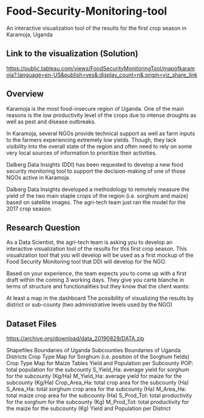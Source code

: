 # Food-Security-Monitoring-tool
 An interactive visualization tool of the results for the first crop season in Karamoja, Uganda
   
 ## Link to the visualization (Solution)              
       
 https://public.tableau.com/views/FoodSecurityMonitoringTool/mapofkaramoja?:language=en-US&publish=yes&:display_count=n&:origin=viz_share_link
   
                           
 ## Overview     
 Karamoja is the most food-insecure region of Uganda. One of the main reasons is the low productivity level of the crops due to intense droughts as well as pest and disease outbreaks.

In Karamoja, several NGOs provide technical support as well as farm inputs to the farmers experiencing extremely low yields. Though, they lack visibility into the overall state of the region and often need to rely on some very local sources of information to prioritize their activities.   

Dalberg Data Insights (DDI) has been requested to develop a new food security monitoring tool to support the decision-making of one of those NGOs active in Karamoja.

Dalberg Data Insights developed a methodology to remotely measure the yield of the two main staple crops of the region (i.e. sorghum and maize) based on satellite images. The agri-tech team just ran the model for the 2017 crop season.

## Research Question
As a Data Scientist, the agri-tech team is asking you to develop an interactive visualization tool of the results for this first crop season. This visualization tool that you will develop will be used as a first mockup of the Food Security Monitoring tool that DDI will develop for the NGO.

Based on your experience, the team expects you to come up with a first draft within the coming 3 working days. They give you carte blanche in terms of structure and functionalities but they know that the client wants:

At least a map in the dashboard
The possibility of visualizing the results by district or sub-county (two administrative levels used by the NGO)

## Dataset Files
https://archive.org/download/data_20190829/DATA.zip

Shapefiles
Boundaries of Uganda Subcounties 
Boundaries of Uganda Districts 
Crop Type Map for Sorghum (i.e. position of the Sorghum fields)
Crop Type Map for Maize
Tables
Yield and Population per Subcounty
POP: total population for the subcounty 
S_Yield_Ha: average yield for sorghum for the subcounty (Kg/Ha)
M_Yield_Ha: average yield for maize for the subcounty (Kg/Ha)
Crop_Area_Ha: total crop area for the subcounty (Ha)
S_Area_Ha: total sorghum crop area for the subcounty (Ha)
M_Area_Ha: total maize crop area for the subcounty (Ha)
S_Prod_Tot: total productivity for the sorghum for the subcounty (Kg)
M_Prod_Tot: total productivity for the maize for the subcounty (Kg)
Yield and Population per District
